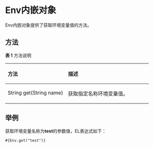 # Env内嵌对象<a name="dayu_01_0497"></a>

Env内嵌对象提供了获取环境变量值的方法。

## 方法<a name="zh-cn_topic_0172161190_section18267348332"></a>

**表 1**  方法说明

<a name="zh-cn_topic_0172161190_table874717402336"></a>
<table><thead align="left"><tr id="zh-cn_topic_0172161190_row167470408331"><th class="cellrowborder" valign="top" width="42%" id="mcps1.2.3.1.1"><p id="zh-cn_topic_0172161190_p1774714014337"><a name="zh-cn_topic_0172161190_p1774714014337"></a><a name="zh-cn_topic_0172161190_p1774714014337"></a>方法</p>
</th>
<th class="cellrowborder" valign="top" width="57.99999999999999%" id="mcps1.2.3.1.2"><p id="zh-cn_topic_0172161190_p177471640193311"><a name="zh-cn_topic_0172161190_p177471640193311"></a><a name="zh-cn_topic_0172161190_p177471640193311"></a>描述</p>
</th>
</tr>
</thead>
<tbody><tr id="zh-cn_topic_0172161190_row1747740123312"><td class="cellrowborder" valign="top" width="42%" headers="mcps1.2.3.1.1 "><p id="zh-cn_topic_0172161190_p127471840153312"><a name="zh-cn_topic_0172161190_p127471840153312"></a><a name="zh-cn_topic_0172161190_p127471840153312"></a>String get(String name)</p>
</td>
<td class="cellrowborder" valign="top" width="57.99999999999999%" headers="mcps1.2.3.1.2 "><p id="zh-cn_topic_0172161190_p1874724010332"><a name="zh-cn_topic_0172161190_p1874724010332"></a><a name="zh-cn_topic_0172161190_p1874724010332"></a>获取指定名称环境变量值。</p>
</td>
</tr>
</tbody>
</table>

## 举例<a name="zh-cn_topic_0172161190_section1259817279715"></a>

获取环境变量名称为**test**的参数值，EL表达式如下：

```
#{Env.get("test")}
```

